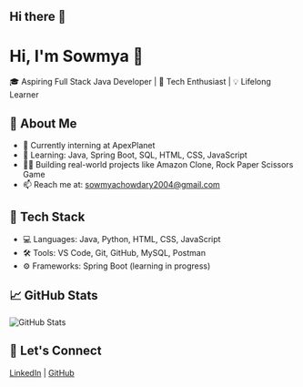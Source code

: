 ## Hi there 👋
# Hi, I'm Sowmya 👋

🎓 Aspiring Full Stack Java Developer | 🚀 Tech Enthusiast | 💡 Lifelong Learner

## 🌟 About Me
- 💼 Currently interning at ApexPlanet
- 🌱 Learning: Java, Spring Boot, SQL, HTML, CSS, JavaScript
- 👩‍💻 Building real-world projects like Amazon Clone, Rock Paper Scissors Game
- 📫 Reach me at: sowmyachowdary2004@gmail.com

## 🔧 Tech Stack
- 💻 Languages: Java, Python, HTML, CSS, JavaScript
- 🛠️ Tools: VS Code, Git, GitHub, MySQL, Postman
- ⚙️ Frameworks: Spring Boot (learning in progress)

## 📈 GitHub Stats
![GitHub Stats](https://github-readme-stats.vercel.app/api?username=sowmya-chowdary&show_icons=true&theme=radical)

## 🔗 Let's Connect
[LinkedIn](https://www.linkedin.com/in/sowmya-chowdary) | [GitHub](https://github.com/sowmya-chowdary)

